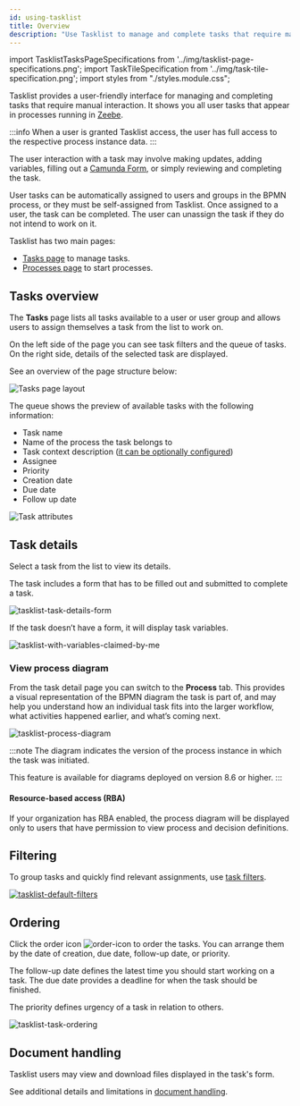 ```yaml
---
id: using-tasklist
title: Overview
description: "Use Tasklist to manage and complete tasks that require manual interaction."
---
```


import TasklistTasksPageSpecifications from '../img/tasklist-page-specifications.png';
import TaskTileSpecification from '../img/task-tile-specification.png';
import styles from "./styles.module.css";

Tasklist provides a user-friendly interface for managing and completing tasks that require manual interaction. It shows you all user tasks that appear in processes running in [Zeebe](/components/zeebe/zeebe-overview.md).

:::info
When a user is granted Tasklist access, the user has full access to the respective process instance data.
:::

The user interaction with a task may involve making updates, adding variables, filling out a [Camunda Form](/components/modeler/forms/utilizing-forms.md), or simply reviewing and completing the task.

User tasks can be automatically assigned to users and groups in the BPMN process, or they must be self-assigned from Tasklist.
Once assigned to a user, the task can be completed. The user can unassign the task if they do not intend to work on it.

Tasklist has two main pages:

- [Tasks page](#tasks-overview) to manage tasks.
- [Processes page](./starting-processes.md) to start processes.

## Tasks overview

The **Tasks** page lists all tasks available to a user or user group and allows users to assign themselves a task from the list to work on.

On the left side of the page you can see task filters and the queue of tasks.
On the right side, details of the selected task are displayed.

See an overview of the page structure below:

<img src={TasklistTasksPageSpecifications} className={styles.noShadow} alt="Tasks page layout" />

The queue shows the preview of available tasks with the following information:

- Task name
- Name of the process the task belongs to
- Task context description ([it can be optionally configured](/components/concepts/variables.md#context-variable))
- Assignee
- Priority
- Creation date
- Due date
- Follow up date

<img src={TaskTileSpecification} className={styles.noShadow} alt="Task attributes" />

## Task details

Select a task from the list to view its details.

The task includes a form that has to be filled out and submitted to complete a task.

![tasklist-task-details-form](./img/tasklist-task-details-form.png "Task completion form")

If the task doesn’t have a form, it will display task variables.

![tasklist-with-variables-claimed-by-me](img/tasklist-with-variables-claimed-by-me_light.png "Task variables")

### View process diagram

From the task detail page you can switch to the **Process** tab. This provides a visual representation of the BPMN diagram the task is part of, and may help you understand how an individual task fits into the larger workflow, what activities happened earlier, and what’s coming next.

![tasklist-process-diagram](./img/tasklist-task-details-process-diagram.png "Process diagram preview")

:::note
The diagram indicates the version of the process instance in which the task was initiated.

This feature is available for diagrams deployed on version 8.6 or higher.
:::

#### Resource-based access (RBA)

If your organization has RBA enabled, the process diagram will be displayed only to users that have permission to view process and decision definitions.

## Filtering

To group tasks and quickly find relevant assignments, use [task filters](./using-filters.md).

[![tasklist-default-filters](img/task-filters/tasklist-default-filters.png "Task filters")](./using-filters.md)

## Ordering

Click the order icon ![order-icon](img/order-icon.png) to order the tasks. You can arrange them by the date of creation, due date, follow-up date, or priority.

The follow-up date defines the latest time you should start working on a task. The due date provides a deadline for when the task should be finished.

The priority defines urgency of a task in relation to others.

![tasklist-task-ordering](img/tasklist-task-ordering.png "Order tasks by dates")

## Document handling

Tasklist users may view and download files displayed in the task's form.

See additional details and limitations in [document handling](/components/document-handling/getting-started.md).
